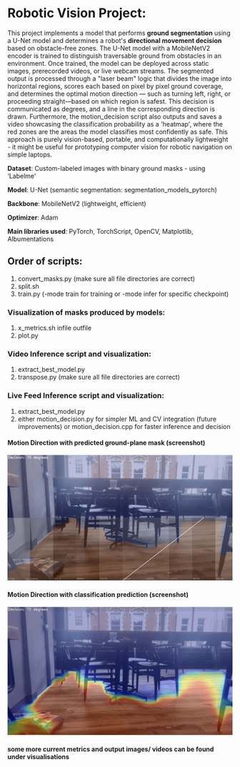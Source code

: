 # **Robotic Vision Project:**

This project implements a model that performs **ground segmentation** using a U-Net model and determines a robot's **directional movement decision** based on obstacle-free zones. The U-Net model with a MobileNetV2 encoder is trained to distinguish traversable ground from obstacles in an environment. Once trained, the model can be deployed across static images, prerecorded videos, or live webcam streams. The segmented output is processed through a "laser beam" logic that divides the image into horizontal regions, scores each based on pixel by pixel ground coverage, and determines the optimal motion direction — such as turning left, right, or proceeding straight—based on which region is safest. This decision is communicated as degrees, and a line in the corresponding direction is drawn. Furthermore, the motion_decision script also outputs and saves a video showcasing the classification probability as a 'heatmap', where the red zones are the areas the model classifies most confidently as safe. This approach is purely vision-based, portable, and computationally lightweight - it might be useful for prototyping computer vision for robotic navigation on simple laptops. 

**Dataset**: Custom-labeled images with binary ground masks - using ‘Labelme’

**Model**: U-Net (semantic segmentation: segmentation_models_pytorch)

**Backbone**: MobileNetV2 (lightweight, efficient)

**Optimizer**: Adam

**Main libraries used**: PyTorch, TorchScript, OpenCV, Matplotlib, Albumentations


## **Order of scripts:**

1. convert_masks.py (make sure all file directories are correct)
2. split.sh
3. train.py (-mode train for training or -mode infer for specific checkpoint)

### **Visualization of masks produced by models:**

1. x_metrics.sh infile outfile
2. plot.py

### **Video Inference script and visualization:**

1. extract_best_model.py
2. transpose.py (make sure all file directories are correct)

### **Live Feed Inference script and visualization:**

1. extract_best_model.py
2. either motion_decision.py for simpler ML and CV integration (future improvements) or motion_decision.cpp for faster inference and decision

#### Motion Direction with predicted ground-plane mask (screenshot)
![alt text](motion_decision.png)

#### Motion Direction with classification prediction (screenshot)
![alt text](heatmap.png)

#### **some more current metrics and output images/ videos can be found under visualisations**
